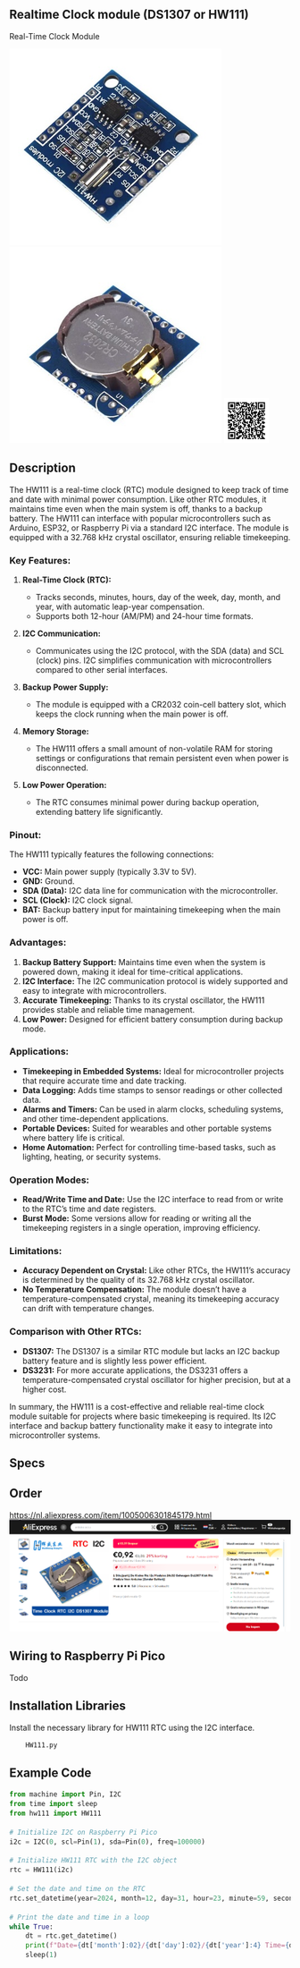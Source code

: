 ## Realtime Clock module (DS1307 or HW111)

Real-Time Clock Module

<img src="HW111_Photo.jpg" alt="Photo of the component">
<img src="HW111_Photo_01.jpg" alt="Photo of the component reverse">
<img src="HW111_QR_Code.jpg" alt="QR code to this page" width="80" height="80">

## Description
The HW111 is a real-time clock (RTC) module designed to keep track of time and date with minimal power consumption. Like other RTC modules, it maintains time even when the main system is off, thanks to a backup battery. The HW111 can interface with popular microcontrollers such as Arduino, ESP32, or Raspberry Pi via a standard I2C interface. The module is equipped with a 32.768 kHz crystal oscillator, ensuring reliable timekeeping.

### Key Features:

1. **Real-Time Clock (RTC):**
   - Tracks seconds, minutes, hours, day of the week, day, month, and year, with automatic leap-year compensation.
   - Supports both 12-hour (AM/PM) and 24-hour time formats.

2. **I2C Communication:**
   - Communicates using the I2C protocol, with the SDA (data) and SCL (clock) pins. I2C simplifies communication with microcontrollers compared to other serial interfaces.
   
3. **Backup Power Supply:**
   - The module is equipped with a CR2032 coin-cell battery slot, which keeps the clock running when the main power is off.
   
4. **Memory Storage:**
   - The HW111 offers a small amount of non-volatile RAM for storing settings or configurations that remain persistent even when power is disconnected.

5. **Low Power Operation:**
   - The RTC consumes minimal power during backup operation, extending battery life significantly.

### Pinout:

The HW111 typically features the following connections:

- **VCC:** Main power supply (typically 3.3V to 5V).
- **GND:** Ground.
- **SDA (Data):** I2C data line for communication with the microcontroller.
- **SCL (Clock):** I2C clock signal.
- **BAT:** Backup battery input for maintaining timekeeping when the main power is off.

### Advantages:

1. **Backup Battery Support:** Maintains time even when the system is powered down, making it ideal for time-critical applications.
2. **I2C Interface:** The I2C communication protocol is widely supported and easy to integrate with microcontrollers.
3. **Accurate Timekeeping:** Thanks to its crystal oscillator, the HW111 provides stable and reliable time management.
4. **Low Power:** Designed for efficient battery consumption during backup mode.

### Applications:

- **Timekeeping in Embedded Systems:** Ideal for microcontroller projects that require accurate time and date tracking.
- **Data Logging:** Adds time stamps to sensor readings or other collected data.
- **Alarms and Timers:** Can be used in alarm clocks, scheduling systems, and other time-dependent applications.
- **Portable Devices:** Suited for wearables and other portable systems where battery life is critical.
- **Home Automation:** Perfect for controlling time-based tasks, such as lighting, heating, or security systems.

### Operation Modes:

- **Read/Write Time and Date:** Use the I2C interface to read from or write to the RTC’s time and date registers.
- **Burst Mode:** Some versions allow for reading or writing all the timekeeping registers in a single operation, improving efficiency.

### Limitations:

- **Accuracy Dependent on Crystal:** Like other RTCs, the HW111’s accuracy is determined by the quality of its 32.768 kHz crystal oscillator.
- **No Temperature Compensation:** The module doesn’t have a temperature-compensated crystal, meaning its timekeeping accuracy can drift with temperature changes.

### Comparison with Other RTCs:

- **DS1307:** The DS1307 is a similar RTC module but lacks an I2C backup battery feature and is slightly less power efficient.
- **DS3231:** For more accurate applications, the DS3231 offers a temperature-compensated crystal oscillator for higher precision, but at a higher cost.

In summary, the HW111 is a cost-effective and reliable real-time clock module suitable for projects where basic timekeeping is required. Its I2C interface and backup battery functionality make it easy to integrate into microcontroller systems.

## Specs

## Order
<a href="https://nl.aliexpress.com/item/1005006301845179.html">https://nl.aliexpress.com/item/1005006301845179.html</a>
<img src="HW111_Order.jpg" alt="Photo of the Order">

## Wiring to Raspberry Pi Pico
Todo

## Installation Libraries
Install the necessary library for HW111 RTC using the I2C interface.

```python
    HW111.py
```

## Example Code
```python
from machine import Pin, I2C
from time import sleep
from hw111 import HW111

# Initialize I2C on Raspberry Pi Pico
i2c = I2C(0, scl=Pin(1), sda=Pin(0), freq=100000)

# Initialize HW111 RTC with the I2C object
rtc = HW111(i2c)

# Set the date and time on the RTC
rtc.set_datetime(year=2024, month=12, day=31, hour=23, minute=59, second=50)

# Print the date and time in a loop
while True:
    dt = rtc.get_datetime()
    print(f"Date={dt['month']:02}/{dt['day']:02}/{dt['year']:4} Time={dt['hour']:02}:{dt['minute']:02}:{dt['second']:02}")
    sleep(1)

```
